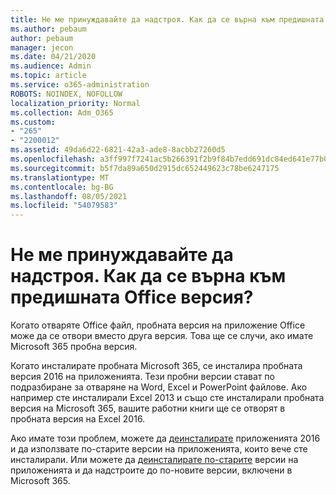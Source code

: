 ```yaml
---
title: Не ме принуждавайте да надстроя. Как да се върна към предишната Office версия?
ms.author: pebaum
author: pebaum
manager: jecon
ms.date: 04/21/2020
ms.audience: Admin
ms.topic: article
ms.service: o365-administration
ROBOTS: NOINDEX, NOFOLLOW
localization_priority: Normal
ms.collection: Adm_O365
ms.custom:
- "265"
- "2200012"
ms.assetid: 49da6d22-6821-42a3-ade8-8acbb27260d5
ms.openlocfilehash: a3ff997f7241ac5b266391f2b9f84b7edd691dc84ed641e77b091d33c5a3dbf5
ms.sourcegitcommit: b5f7da89a650d2915dc652449623c78be6247175
ms.translationtype: MT
ms.contentlocale: bg-BG
ms.lasthandoff: 08/05/2021
ms.locfileid: "54079583"
---
```

# <a name="dont-force-me-to-upgrade-how-do-i-go-back-to-the-previous-office-version"></a>Не ме принуждавайте да надстроя. Как да се върна към предишната Office версия?

Когато отваряте Office файл, пробната версия на приложение Office може да се отвори вместо друга версия. Това ще се случи, ако имате Microsoft 365 пробна версия.
  
Когато инсталирате пробната Microsoft 365, се инсталира пробната версия 2016 на приложенията. Тези пробни версии стават по подразбиране за отваряне на Word, Excel и PowerPoint файлове. Ако например сте инсталирали Excel 2013 и също сте инсталирали пробната версия на Microsoft 365, вашите работни книги ще се отворят в пробната версия на Excel 2016.
  
Ако имате този проблем, можете да [деинсталирате](https://support.office.com/article/9dd49b83-264a-477a-8fcc-2fdf5dbf61d8.aspx) приложенията 2016 и да използвате по-старите версии на приложенията, които вече сте инсталирали. Или можете да [деинсталирате по-старите](https://support.office.com/article/9dd49b83-264a-477a-8fcc-2fdf5dbf61d8.aspx) версии на приложенията и да надстроите до по-новите версии, включени в Microsoft 365.
